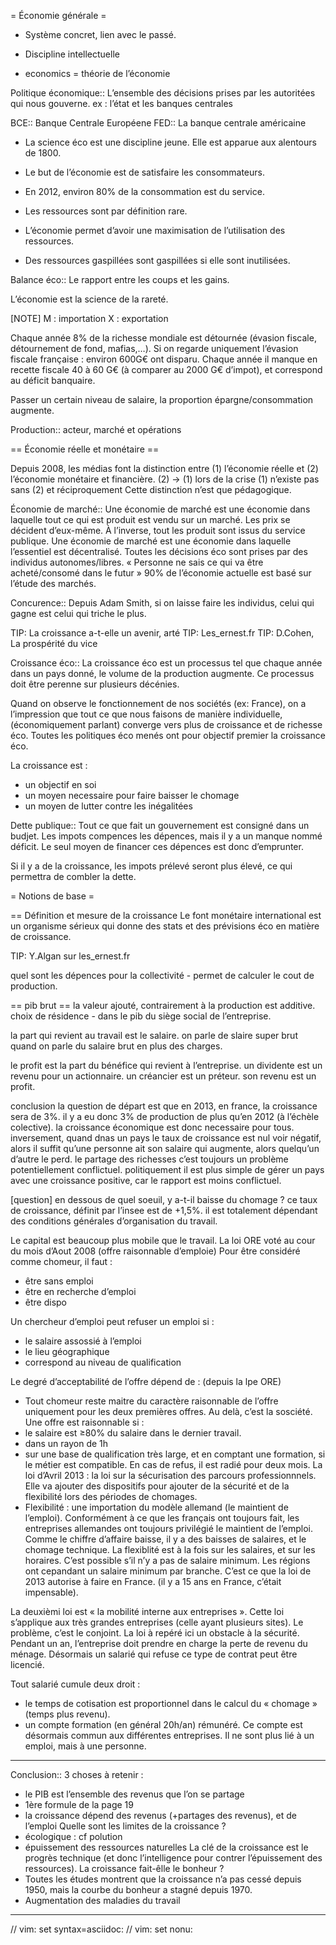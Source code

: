 = Économie générale =

- Système concret, lien avec le passé.
- Discipline intellectuelle

- economics = théorie de l’économie

Politique économique::
L’ensemble des décisions prises par les autoritées qui nous gouverne.
ex : l’état et les banques centrales

BCE::
Banque Centrale Européene
FED::
La banque centrale américaine

- La science éco est une discipline jeune. Elle est apparue aux alentours de 1800.
- Le but de l’économie est de satisfaire les consommateurs.
- En 2012, environ 80% de la consommation est du service.

- Les ressources sont par définition rare.
- L’économie permet d’avoir une maximisation de l’utilisation des ressources.
- Des ressources gaspillées sont gaspillées si elle sont inutilisées.

Balance éco::
Le rapport entre les coups et les gains.

L’économie est la science de la rareté.

[NOTE]
M : importation
X : exportation

Chaque année 8% de la richesse mondiale est détournée (évasion fiscale, détournement de fond, mafias,…).
Si on regarde uniquement l’évasion fiscale française : environ 600G€ ont disparu. Chaque année il manque en recette fiscale 40 à 60 G€ (à comparer au 2000 G€ d’impot), et correspond au déficit banquaire.

Passer un certain niveau de salaire, la proportion épargne/consommation augmente.

Production::
acteur, marché et opérations

== Économie réelle et monétaire ==

Depuis 2008, les médias font la distinction entre (1) l’économie réelle et (2) l’économie monétaire et financière.
(2) -> (1) lors de la crise
(1) n’existe pas sans (2) et réciproquement
Cette distinction n’est que pédagogique.

Économie de marché::
Une économie de marché est une économie dans laquelle tout ce qui est produit est vendu sur un marché. Les prix se décident d’eux-même.
À l’inverse, tout les produit sont issus du service publique.
Une économie de marché est une économie dans laquelle l’essentiel est décentralisé. Toutes les décisions éco sont prises par des individus autonomes/libres.
« Personne ne sais ce qui va être acheté/consomé dans le futur »
90% de l’économie actuelle est basé sur l’étude des marchés.

Concurence::
Depuis Adam Smith, si on laisse faire les individus, celui qui gagne est celui qui triche le plus.


TIP: La croissance a-t-elle un avenir, arté
TIP: Les_ernest.fr
TIP: D.Cohen, La prospérité du vice

Croissance éco::
La croissance éco est un processus tel que chaque année dans un pays donné, le volume de la production augmente.
Ce processus doit être perenne sur plusieurs décénies.

Quand on observe le fonctionnement de nos sociétés (ex: France), on a l’impression que tout ce que nous faisons de manière individuelle, (économiquement parlant) converge vers plus de croissance et de richesse éco.
Toutes les politiques éco menés ont pour objectif premier la croissance éco.

La croissance est :
- un objectif en soi
- un moyen necessaire pour faire baisser le chomage
- un moyen de lutter contre les inégalitées

Dette publique::
Tout ce que fait un gouvernement est consigné dans un budjet. Les impots compences les dépences, mais il y a un manque nommé déficit. Le seul moyen de financer ces dépences est donc d’emprunter.

Si il y a de la croissance, les impots prélevé seront plus élevé, ce qui permettra de combler la dette.

= Notions de base =

== Définition et mesure de la croissance
Le font monétaire international est un organisme sérieux qui donne des stats et des prévisions éco en matière de croissance.

TIP: Y.Algan sur les_ernest.fr


quel sont les dépences pour la collectivité - permet de calculer le cout de production.

== pib brut ==
la valeur ajouté, contrairement à la production est additive.
choix de résidence - dans le pib du siège social de l’entreprise.

la part qui revient au travail est le salaire.
on parle de slaire super brut quand on parle du salaire brut en plus des charges.

le profit est la part du bénéfice qui revient à l’entreprise.
un dividente est un revenu pour un actionnaire.
un créancier est un préteur. son revenu est un profit.

conclusion
la question de départ est  que en 2013, en france, la croissance sera de 3%. il y a eu donc 3% de production de plus qu’en 2012 (à l’échèle colective).
la croissance économique est donc necessaire pour tous.
inversement, quand dnas un pays le taux de croissance est nul voir négatif, alors il suffit qu’une personne ait son salaire qui augmente, alors quelqu’un d’autre le perd.
le partage des richesses c’est toujours un problème potentiellement conflictuel.
politiquement il est plus simple de gérer un pays avec une croissance positive, car le rapport est moins conflictuel.

[question]
en dessous de quel soeuil, y a-t-il baisse du chomage ?
ce taux de croissance, définit par l’insee est de +1,5%. il est totalement dépendant des conditions générales d’organisation du travail.


Le capital est beaucoup plus mobile que le travail.
La loi ORE voté au cour du mois d’Aout 2008 (offre raisonnable d’emploie)
Pour être considéré comme chomeur, il faut :
- être sans emploi
- être en recherche d’emploi
- être dispo

Un chercheur d’emploi peut refuser un emploi si :
- le salaire assossié à l’emploi
- le lieu géographique
- correspond au niveau de qualification

Le degré d’acceptabilité de l’offre dépend de : (depuis la lpe ORE)
- Tout chomeur reste maitre du caractère raisonnable de l’offre uniquement pour les deux premières offres. Au delà, c’est la sosciété.
Une offre est raisonnable si :
- le salaire est ≥80% du salaire dans le dernier travail.
- dans un rayon de 1h
- sur une base de qualification très large, et en comptant une formation, si le métier est compatible.
En cas de refus, il est radié pour deux mois.
La loi d’Avril 2013 : la loi sur la sécurisation des parcours professionnnels. Elle va ajouter des dispositifs pour ajouter de la sécurité et de la flexibilité lors des périodes de chomages.
- Flexibilité : une importation du modèle allemand (le maintient de l’emploi).
Conformément à ce que les français ont toujours fait, les entreprises allemandes ont toujours privilégié le maintient de l’emploi. Comme le chiffre d’affaire baisse, il y a des baisses de salaires, et le chomage technique. La flexiblité est à la fois sur les salaires, et sur les horaires. C’est possible s’il n’y a pas de salaire minimum. Les régions ont cepandant un salaire minimum par branche.
C’est ce que la loi de 2013 autorise à faire en France. (il y a 15 ans en France, c’était impensable).

La deuxièmi loi est « la mobilité interne aux entreprises ». Cette loi s’applique aux très grandes entreprises (celle ayant plusieurs sites). Le problème, c’est le conjoint. La loi à repéré ici un obstacle à la sécurité. Pendant un an, l’entreprise doit prendre en charge la perte de revenu du ménage. Désormais un salarié qui refuse ce type de contrat peut être licencié.

Tout salarié cumule deux droit :
- le temps de cotisation est proportionnel dans le calcul du « chomage » (temps plus revenu).
- un compte formation (en général 20h/an) rémunéré. Ce compte est désormais commun aux différentes entreprises. Il ne sont plus lié à un emploi, mais à une personne.

------------------------------------
Conclusion::
3 choses à retenir :
- le PIB est l’ensemble des revenus que l’on se partage
- 1ère formule de la page 19
- la croissance dépend des revenus (+partages des revenus), et de l’emploi
Quelle sont les limites de la croissance ?
- écologique : cf polution
- épuissement des ressources naturelles
La clé de la croissance est le progrès technique (et donc l’intelligence pour contrer l’épuissement des ressources).
La croissance fait-êlle le bonheur ?
- Toutes les études montrent que la croissance n’a pas cessé depuis 1950, mais la courbe du bonheur a stagné depuis 1970.
- Augmentation des maladies du travail
-----------------------------------



// vim: set syntax=asciidoc:
// vim: set nonu:
